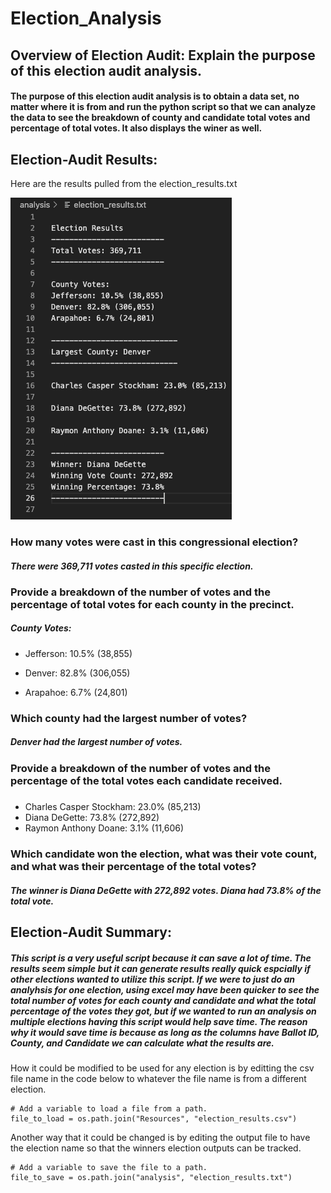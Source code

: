 # Election_Analysis
## Overview of Election Audit: Explain the purpose of this election audit analysis.

#### The purpose of this election audit analysis is to obtain a data set, no matter where it is from and run the python script so that we can analyze the data to see the breakdown of county and candidate total votes and percentage of total votes. It also displays the winer as well.

##  Election-Audit Results:
Here are the results pulled from the election_results.txt

![election_results.txt](https://github.com/Samkyang/Election_Analysis/blob/main/resources/Election_Results.png?raw=true)

### How many votes were cast in this congressional election?

##### There were 369,711 votes casted in this specific election.

###    Provide a breakdown of the number of votes and the percentage of total votes for each county in the precinct.

##### County Votes:
* Jefferson: 10.5% (38,855)

* Denver: 82.8% (306,055)

* Arapahoe: 6.7% (24,801)

###   Which county had the largest number of votes?

##### Denver had the largest number of votes.

###    Provide a breakdown of the number of votes and the percentage of the total votes each candidate received.

#####
* Charles Casper Stockham: 23.0% (85,213)
* Diana DeGette: 73.8% (272,892)
* Raymon Anthony Doane: 3.1% (11,606)

###    Which candidate won the election, what was their vote count, and what was their percentage of the total votes?

##### The winner is Diana DeGette with 272,892 votes. Diana had 73.8% of the total vote.

##  Election-Audit Summary:

##### This script is a very useful script because it can save a lot of time. The results seem simple but it can generate results really quick espcially if other elections wanted to utilize this script. If we were to just do an analyhsis for one election, using excel may have been quicker to see the total number of votes for each county and candidate and what the total percentage of the votes they got, but if we wanted to run an analysis on multiple elections having this script would help save time. The reason why it would save time is because as long as the columns have Ballot ID, County, and Candidate we can calculate what the results are.

How it could be modified to be used for any election is by editting the csv file name in the code below to whatever the file name is from a different election.

    # Add a variable to load a file from a path.
    file_to_load = os.path.join("Resources", "election_results.csv")
    
Another way that it could be changed is by editing the output file to have the election name so that the winners election outputs can be tracked.

    # Add a variable to save the file to a path.
    file_to_save = os.path.join("analysis", "election_results.txt")